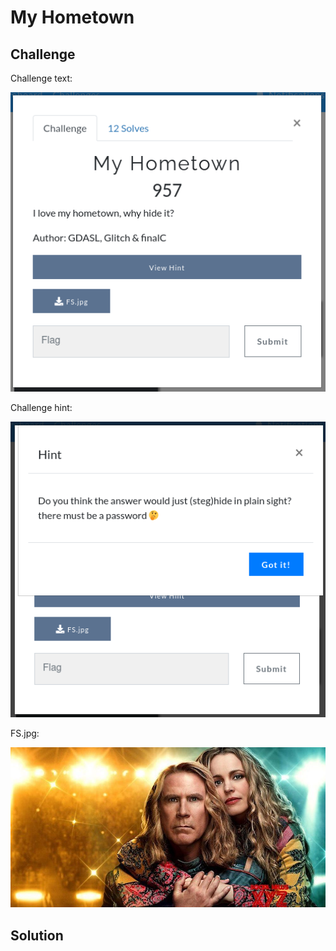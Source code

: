 # My Hometown

## Challenge

Challenge text:

![Challenge description](static/challenge.png)

Challenge hint:

![Challenge hint](static/hint.png)

FS.jpg:

![FS.jpg](static/FS.jpg)

## Solution
